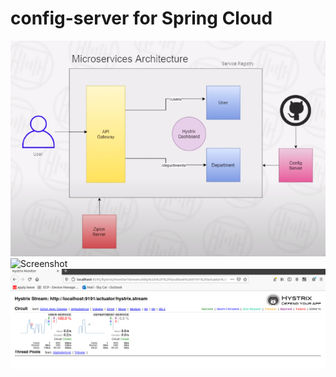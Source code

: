 # config-server for Spring Cloud
![Screenshot](msarch.png)
![Screenshot](springcloud.png)
![Screenshot](hystrix-dashboard.png)
